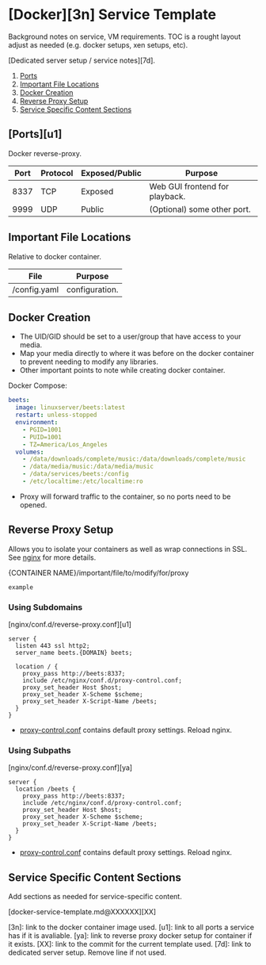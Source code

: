 [Docker][3n] Service Template
=============================
Background notes on service, VM requirements. TOC is a rought layout adjust as
needed (e.g. docker setups, xen setups, etc).

[Dedicated server setup / service notes][7d].

1. [Ports](#ports)
1. [Important File Locations](#important-file-locations)
1. [Docker Creation](#docker-creation)
1. [Reverse Proxy Setup](#reverse-proxy-setup)
1. [Service Specific Content Sections](#service-specific-content-sections)

[Ports][u1]
-----------
Docker reverse-proxy.

| Port | Protocol | Exposed/Public | Purpose                        |
|------|----------|----------------|--------------------------------|
| 8337 | TCP      | Exposed        | Web GUI frontend for playback. |
| 9999 | UDP      | Public         | (Optional) some other port.    |

Important File Locations
------------------------
Relative to docker container.

| File         | Purpose        |
|--------------|----------------|
| /config.yaml | configuration. |

Docker Creation
---------------
* The UID/GID should be set to a user/group that have access to your media.
* Map your media directly to where it was before on the docker container to
  prevent needing to modify any libraries.
* Other important points to note while creating docker container.

Docker Compose:
```yaml
beets:
  image: linuxserver/beets:latest
  restart: unless-stopped
  environment:
    - PGID=1001
    - PUID=1001
    - TZ=America/Los_Angeles
  volumes:
    - /data/downloads/complete/music:/data/downloads/complete/music
    - /data/media/music:/data/media/music
    - /data/services/beets:/config
    - /etc/localtime:/etc/localtime:ro
```
* Proxy will forward traffic to the container, so no ports need to be opened.

Reverse Proxy Setup
-------------------
Allows you to isolate your containers as well as wrap connections in SSL. See
[nginx][ref3k] for more details.

{CONTAINER NAME}/important/file/to/modify/for/proxy
```text
example
```

### Using Subdomains
[nginx/conf.d/reverse-proxy.conf][u1]
```nginx
server {
  listen 443 ssl http2;
  server_name beets.{DOMAIN} beets;

  location / {
    proxy_pass http://beets:8337;
    include /etc/nginx/conf.d/proxy-control.conf;
    proxy_set_header Host $host;
    proxy_set_header X-Scheme $scheme;
    proxy_set_header X-Script-Name /beets;
  }
}
```
* [proxy-control.conf][refdk] contains default proxy settings. Reload nginx.

### Using Subpaths
[nginx/conf.d/reverse-proxy.conf][ya]
```nginx
server {
  location /beets {
    proxy_pass http://beets:8337;
    include /etc/nginx/conf.d/proxy-control.conf;
    proxy_set_header Host $host;
    proxy_set_header X-Scheme $scheme;
    proxy_set_header X-Script-Name /beets;
  }
}
```
* [proxy-control.conf][refdk] contains default proxy settings. Reload nginx.

Service Specific Content Sections
---------------------------------
Add sections as needed for service-specific content.

[docker-service-template.md@XXXXXX][XX]

[3n]: link to the docker container image used.
[u1]: link to all ports a service has if it is avaliable.
[ya]: link to reverse proxy docker setup for container if it exists.
[XX]: link to the commit for the current template used.
[7d]: link to dedicated server setup. Remove line if not used.

[refdk]: ../nginx/proxy-control.conf
[ref3k]: ../nginx/README.md